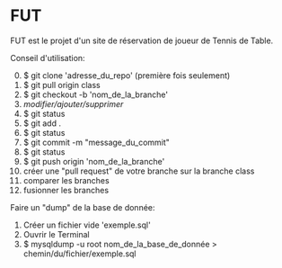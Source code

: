 # FUT
FUT est le projet d'un site de réservation de joueur de Tennis de Table.



Conseil d'utilisation:

0.  $ git clone 'adresse_du_repo' (première fois seulement)
1.  $ git pull origin class
2.  $ git checkout -b 'nom_de_la_branche'
3.  *modifier/ajouter/supprimer*
4.  $ git status
5.  $ git add .
6.  $ git status
7.  $ git commit -m "message_du_commit"
8.  $ git status
9.  $ git push origin 'nom_de_la_branche'
10. créer une "pull request" de votre branche sur la branche class
11. comparer les branches
12. fusionner les branches




Faire un "dump" de la base de donnée:

1. Créer un fichier vide 'exemple.sql'
2. Ouvrir le Terminal
3. $ mysqldump -u root nom_de_la_base_de_donnée > chemin/du/fichier/exemple.sql


